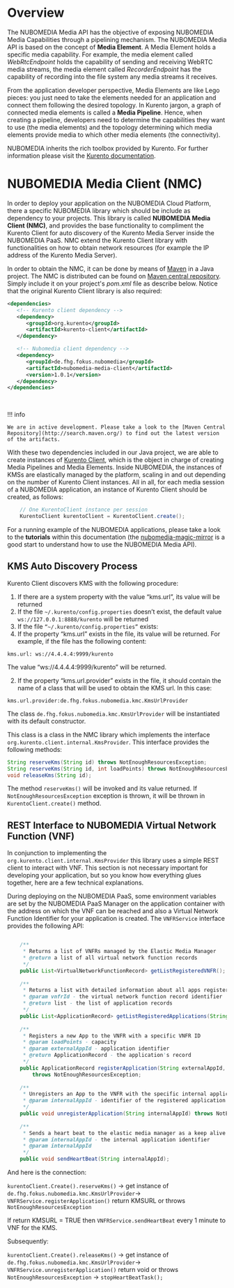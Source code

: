 # Overview

The NUBOMEDIA Media API has the objective of exposing NUBOMEDIA Media Capabilities through a pipelining mechanism. The NUBOMEDIA Media API is based on the concept of **Media Element**. A Media Element holds a specific media capability. For example, the media element called *WebRtcEndpoint* holds the capability of sending and receiving WebRTC media streams, the media element called *RecorderEndpoint* has the capability of recording into the file system any media streams it receives.

From the application developer perspective, Media Elements are like Lego pieces: you just need to take the elements needed for an application and connect them following the desired topology. In Kurento jargon, a graph of connected media elements is called a **Media Pipeline**. Hence, when creating a pipeline, developers need to determine the capabilities they want to use (the media elements) and the topology determining which media elements provide media to which other media elements (the connectivity).

NUBOMEDIA inherits the rich toolbox provided by Kurento. For further information please visit the [Kurento documentation](http://doc-kurento.readthedocs.org/en/stable/introducing_kurento.html).

# NUBOMEDIA Media Client (NMC)

In order to deploy your application on the NUBOMEDIA Cloud Platform, there a specific NUBOMEDIA library which should be include as dependency to your projects. This library is called **NUBOMEDIA Media Client (NMC)**, and provides the base functionality to compliment the Kurento Client for auto discovery of the Kurento Media Server inside the NUBOMEDIA PaaS. NMC extend the Kurento Client library  with functionalities on how to obtain network resources (for example the IP address of the Kurento Media Server). 

In order to obtain the NMC, it can be done by means of [Maven](https://maven.apache.org/) in a Java project. The NMC is distributed can be found on [Maven central repository](http://search.maven.org/#search%7Cga%7C1%7Cde.fhg). Simply include it on your project's *pom.xml* file as describe below. Notice that the original Kurento Client library is also required:

```xml
<dependencies>
   <!-- Kurento client dependency -->
   <dependency>
      <groupId>org.kurento</groupId>
	  <artifactId>kurento-client</artifactId>
   </dependency>

   <!-- Nubomedia client dependency -->
   <dependency>
      <groupId>de.fhg.fokus.nubomedia</groupId>
      <artifactId>nubomedia-media-client</artifactId>
      <version>1.0.1</version>
   </dependency>
</dependencies>
```

<br>

!!! info

    We are in active development. Please take a look to the [Maven Central Repository](http://search.maven.org/) to find out the latest version of the artifacts.

With these two dependencies included in our Java project, we are able to create instances of [Kurento Client](http://doc-kurento.readthedocs.org/en/stable/introducing_kurento.html#kurento-api-clients-and-protocol), which is the object in charge of creating Media Pipelines and Media Elements. Inside NUBOMEDIA, the instances of KMSs are elastically managed by the platform, scaling in and out depending on the number of Kurento Client instances. All in all, for each media session of a NUBOMEDIA application, an instance of Kurento Client should be created, as follows:

```java
    // One KurentoClient instance per session
    KurentoClient kurentoClient = KurentoClient.create();
```
For a running example of the NUBOMEDIA applications, please take a look to the **tutorials** within this documentation (the [nubomedia-magic-mirror](../tutorial/nubomedia-magic-mirror.md) is a good start to understand how to use the NUBOMEDIA Media API).

## KMS Auto Discovery Process

Kurento Client discovers KMS with the following procedure:

1. If there are a system property with the value “kms.url”, its value will be returned
1. If the file ```~/.kurento/config.properties``` doesn’t exist, the default value ```ws://127.0.0.1:8888/kurento``` will be returned
1. If the file ```“~/.kurento/config.properties”``` exists:
  1. If the property “kms.url” exists in the file, its value will be returned. For example, if the file has the following content:
  ```
  kms.url: ws://4.4.4.4:9999/kurento
  ```
  The value “ws://4.4.4.4:9999/kurento” will be returned.
  
  2. If the property “kms.url.provider” exists in the file, it should contain the name of a class that will be used to obtain the KMS url. 
  In this case:
 
  ```
  kms.url.provider:de.fhg.fokus.nubomedia.kmc.KmsUrlProvider
  ```
  The class ```de.fhg.fokus.nubomedia.kmc.KmsUrlProvider``` will be instantiated with its default constructor. 

This class is a class in the NMC library which implements the interface ```org.kurento.client.internal.KmsProvider```. 
This interface provides the following methods:

```java
String reserveKms(String id) throws NotEnoughResourcesException;
String reserveKms(String id, int loadPoints) throws NotEnoughResourcesException;
void releaseKms(String id);
```

The method ```reserveKms()``` will be invoked and its value returned. If ```NotEnoughResourcesException``` exception is thrown, it will be thrown in ```KurentoClient.create()``` method.


## REST Interface to NUBOMEDIA Virtual Network Function (VNF)

In conjunction to implementing the ```org.kurento.client.internal.KmsProvider``` this library uses a simple REST client to interact with VNF. This section is not necessary important for developing your application, but so you know how everything glues together, here are a few technical explanations.

During deploying on the NUBOMEDIA PaaS, some environment variables are set by the NUBOMEDIA PaaS Manager on the application container with the address on which the VNF can be reached and also a Virtual Network Function Identifier for your application is created. The ```VNFRService``` interface provides the following API:

```java

	/**
	 * Returns a list of VNFRs managed by the Elastic Media Manager
	 * @return a list of all virtual network function records
	 */
	public List<VirtualNetworkFunctionRecord> getListRegisteredVNFR();
	
	/**
	 * Returns a list with detailed information about all apps registered to the VNFR with this identifier
	 * @param vnfrId - the virtual network function record identifier
	 * @return list - the list of application records
	 */
	public List<ApplicationRecord> getListRegisteredApplications(String vnfrId);
	
	/**
	 * Registers a new App to the VNFR with a specific VNFR ID
	 * @param loadPoints - capacity
	 * @param externalAppId - application identifier
	 * @return ApplicationRecord - the application's record
	 */
	public ApplicationRecord registerApplication(String externalAppId, int loadPoints) 
		throws NotEnoughResourcesException;
	
	/**
	 * Unregisters an App to the VNFR with the specific internal application identify
	 * @param internalAppId - identifier of the registered application on the VNFR
	 */
	public void unregisterApplication(String internalAppId) throws NotEnoughResourcesException;
	
	/**
	 * Sends a heart beat to the elastic media manager as a keep alive mechanism for registered sessions
	 * @param internalAppId - the internal application identifier
	 * @param internalAppId
	 */
	public void sendHeartBeat(String internalAppId);
```

And here is the connection:

```kurentoClient.Create().reserveKms()``` -> get instance of ```de.fhg.fokus.nubomedia.kmc.KmsUrlProvider```-> ```VNFRService.registerApplication()``` return KMSURL or throws ```NotEnoughResourcesException```

If return KMSURL = TRUE then ```VNFRService.sendHeartBeat``` every 1 minute to VNF for the KMS.

Subsequently:

```kurentoClient.Create().releaseKms()``` -> get instance of ```de.fhg.fokus.nubomedia.kmc.KmsUrlProvider```-> ```VNFRService.unregisterApplication()``` return void or throws ```NotEnoughResourcesException``` -> ```stopHeartBeatTask();```
